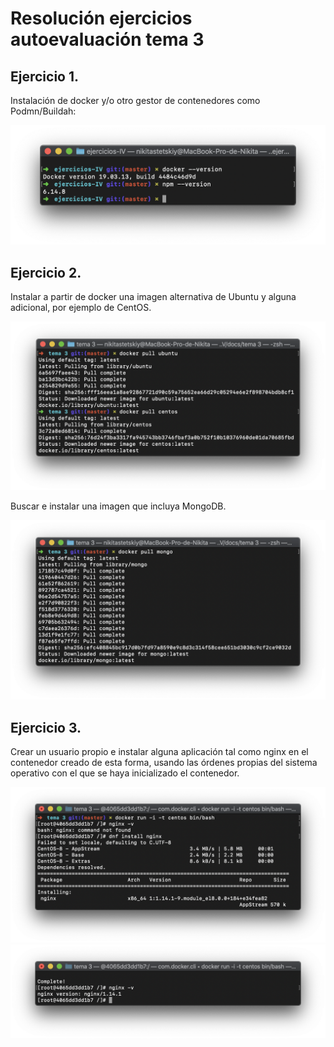 # Resolución ejercicios autoevaluación tema 3
## Ejercicio 1.

Instalación de docker y/o otro gestor de contenedores como Podmn/Buildah:


![](../docs/images/docker.png)


## Ejercicio 2.

Instalar a partir de docker una imagen alternativa de Ubuntu y alguna adicional, por ejemplo de CentOS.

![](../docs/images/docker2.png)

Buscar e instalar una imagen que incluya MongoDB.

![](../docs/images/docker3.png)

## Ejercicio 3.

Crear un usuario propio e instalar alguna aplicación tal como nginx en el contenedor creado de esta forma, usando las órdenes propias del sistema operativo con el que se haya inicializado el contenedor.

![](../docs/images/docker4.png)
![](../docs/images/docker5.png)